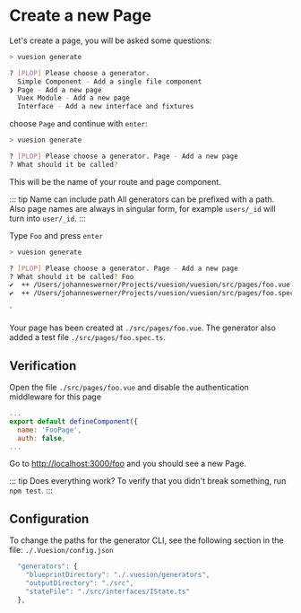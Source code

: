 # Create a new Page

Let's create a page, you will be asked some questions:

```bash
> vuesion generate

? [PLOP] Please choose a generator. 
  Simple Component - Add a single file component 
❯ Page - Add a new page 
  Vuex Module - Add a new page 
  Interface - Add a new interface and fixtures 
```

choose `Page` and continue with `enter`:

```bash
> vuesion generate

? [PLOP] Please choose a generator. Page - Add a new page
? What should it be called? 
```

This will be the name of your route and page component.

::: tip Name can include path
All generators can be prefixed with a path. Also page names are always in singular form, for example `users/_id`
will turn into `user/_id`.
:::

Type `Foo` and press `enter`

```bash
> vuesion generate

? [PLOP] Please choose a generator. Page - Add a new page
? What should it be called? Foo
✔  ++ /Users/johanneswerner/Projects/vuesion/vuesion/src/pages/foo.vue
✔  ++ /Users/johanneswerner/Projects/vuesion/vuesion/src/pages/foo.spec.ts
```
`

Your page has been created at `./src/pages/foo.vue`. The generator also added a test file `./src/pages/foo.spec.ts`.

## Verification

Open the file `./src/pages/foo.vue` and disable the authentication middleware for this page

```js
...
export default defineComponent({
  name: 'FooPage',
  auth: false,
...
```

Go to [http://localhost:3000/foo](http://localhost:3000/foo) and you should see a new Page.

::: tip Does everything work?
To verify that you didn't break something, run `npm test`.
:::

## Configuration

To change the paths for the generator CLI, see the following section in the file: `./.Vuesion/config.json`

```js
  "generators": {
    "blueprintDirectory": "./.vuesion/generators",
    "outputDirectory": "./src",
    "stateFile": "./src/interfaces/IState.ts"
  },
```
